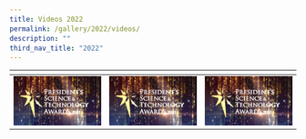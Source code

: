 ```yaml
---
title: Videos 2022
permalink: /gallery/2022/videos/
description: ""
third_nav_title: "2022"
---
```

| <p style="display:none">Column 1</p> | <p style="display:none">Column 2</p> | <p style="display:none">Column 3</p> |
| -------- | -------- | -------- |
|<a href="https://youtu.be/-0859hfYcvA"> ![video](/images/Video%20Thumbnails/thumbnail-v1.png)</a>     |<a href="https://youtu.be/-0859hfYcvA"> ![video](/images/Video%20Thumbnails/thumbnail-v1.png)</a>     | <a href="https://youtu.be/-0859hfYcvA">![video](/images/Video%20Thumbnails/thumbnail-v1.png)</a>     |